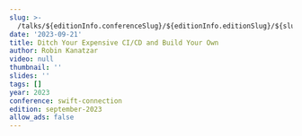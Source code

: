 ```yaml
---
slug: >-
  /talks/${editionInfo.conferenceSlug}/${editionInfo.editionSlug}/${slugifiedSpeaker}-${slugifiedTalkTitle}
date: '2023-09-21'
title: Ditch Your Expensive CI/CD and Build Your Own
author: Robin Kanatzar
video: null
thumbnail: ''
slides: ''
tags: []
year: 2023
conference: swift-connection
edition: september-2023
allow_ads: false
---
```


